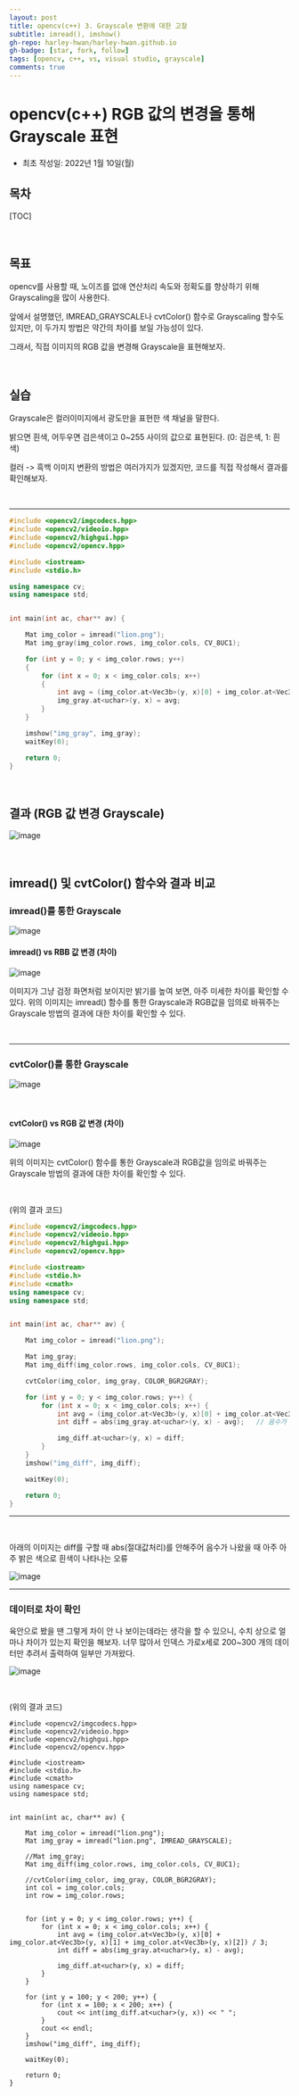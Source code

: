 ```yaml
---
layout: post
title: opencv(c++) 3. Grayscale 변환에 대한 고찰
subtitle: imread(), imshow()
gh-repo: harley-hwan/harley-hwan.github.io
gh-badge: [star, fork, follow]
tags: [opencv, c++, vs, visual studio, grayscale]
comments: true
---
```


# opencv(c++) RGB 값의 변경을 통해 Grayscale 표현

- 최초 작성일: 2022년 1월 10일(월)

## 목차

[TOC]

<br/>

## 목표

opencv를 사용할 때, 노이즈를 없애 연산처리 속도와 정확도를 향상하기 위해 Grayscaling을 많이 사용한다.

앞에서 설명했던, IMREAD_GRAYSCALE나 cvtColor() 함수로 Grayscaling 할수도 있지만, 이 두가지 방법은 약간의 차이를 보일 가능성이 있다.

그래서, 직접 이미지의 RGB 값을 변경해 Grayscale을 표현해보자.

<br/>

## 실습

Grayscale은 컬러이미지에서 광도만을 표현한 색 채널을 말한다.

밝으면 흰색, 어두우면 검은색이고 0~255 사이의 값으로 표현된다. (0: 검은색, 1: 흰색)

컬러 -> 흑백 이미지 변환의 방법은 여러가지가 있겠지만, 코드를 직접 작성해서 결과를 확인해보자.

<br/>

---

```c++
#include <opencv2/imgcodecs.hpp>
#include <opencv2/videoio.hpp>
#include <opencv2/highgui.hpp>
#include <opencv2/opencv.hpp>

#include <iostream>
#include <stdio.h>

using namespace cv;
using namespace std;


int main(int ac, char** av) {

	Mat img_color = imread("lion.png");
	Mat img_gray(img_color.rows, img_color.cols, CV_8UC1);

	for (int y = 0; y < img_color.rows; y++)
	{
		for (int x = 0; x < img_color.cols; x++)
		{
			int avg = (img_color.at<Vec3b>(y, x)[0] + img_color.at<Vec3b>(y, x)[1] + img_color.at<Vec3b>(y, x)[2]) / 3;
			img_gray.at<uchar>(y, x) = avg;
		}
	}

	imshow("img_gray", img_gray);
	waitKey(0);

	return 0;
}
```

<br/>

## 결과 (RGB 값 변경 Grayscale)

![image](https://user-images.githubusercontent.com/68185569/148723558-02a12af3-5500-42d3-a9b3-350bca221fa8.png)

<br/>

## imread() 및 cvtColor() 함수와 결과 비교

### imread()를 통한 Grayscale

![image](https://user-images.githubusercontent.com/68185569/148724157-a086015c-77f2-4b25-b301-c2e7afba3efa.png)

#### imread() vs RBB 값 변경 (차이)

![image](https://user-images.githubusercontent.com/68185569/148729058-56e03b27-b7ff-47e6-8a10-effeff7c37e2.png)

이미지가 그냥 검정 화면처럼 보이지만 밝기를 높여 보면, 아주 미세한 차이를 확인할 수 있다. 
위의 이미지는 imread() 함수를 통한 Grayscale과 RGB값을 임의로 바꿔주는 Grayscale 방법의 결과에 대한 차이를 확인할 수 있다.

<br/>

---

### cvtColor()를 통한 Grayscale
![image](https://user-images.githubusercontent.com/68185569/148724220-a760120e-2aae-415e-8138-f25163d00267.png)

<br/>

#### cvtColor() vs RGB 값 변경 (차이)

![image](https://user-images.githubusercontent.com/68185569/148728507-77d7628f-85de-42bc-b3e2-ac511c5dce2d.png)

위의 이미지는 cvtColor() 함수를 통한 Grayscale과 RGB값을 임의로 바꿔주는 Grayscale 방법의 결과에 대한 차이를 확인할 수 있다.

<br/>

(위의 결과 코드)

```c++
#include <opencv2/imgcodecs.hpp>
#include <opencv2/videoio.hpp>
#include <opencv2/highgui.hpp>
#include <opencv2/opencv.hpp>

#include <iostream>
#include <stdio.h>
#include <cmath>
using namespace cv;
using namespace std;


int main(int ac, char** av) {

	Mat img_color = imread("lion.png");

	Mat img_gray;
	Mat img_diff(img_color.rows, img_color.cols, CV_8UC1);

	cvtColor(img_color, img_gray, COLOR_BGR2GRAY);

	for (int y = 0; y < img_color.rows; y++) {
		for (int x = 0; x < img_color.cols; x++) {
			int avg = (img_color.at<Vec3b>(y, x)[0] + img_color.at<Vec3b>(y, x)[1] + img_color.at<Vec3b>(y, x)[2]) / 3;
			int diff = abs(img_gray.at<uchar>(y, x) - avg);   // 음수가 나오면 안되므로 abs 함수 추가 (음수가 되면 아주 높은 숫자가 된다) (abs함수를 뺀 결과도 코드 아래 첨부)

			img_diff.at<uchar>(y, x) = diff;
		}
	}
	imshow("img_diff", img_diff);

	waitKey(0);

	return 0;
}

```

---

<br/>

아래의 이미지는 diff를 구할 때 abs(절대값처리)를 안해주어 음수가 나왔을 때 아주 아주 밝은 색으로 흰색이 나타나는 오류

![image](https://user-images.githubusercontent.com/68185569/148728115-dfc1d3c6-7de4-4fa2-9587-8ba205b103d5.png)


---

### 데이터로 차이 확인
육안으로 봤을 땐 그렇게 차이 안 나 보이는데라는 생각을 할 수 있으니, 수치 상으로 얼마나 차이가 있는지 확인을 해보자.
너무 많아서 인덱스 가로x세로 200~300 개의 데이터만 추려서 출력하여 일부만 가져왔다.

![image](https://user-images.githubusercontent.com/68185569/148729932-68c9e448-8d2d-4db1-8c94-68d6cfef7dae.png)

<br/>

(위의 결과 코드)
```c+
#include <opencv2/imgcodecs.hpp>
#include <opencv2/videoio.hpp>
#include <opencv2/highgui.hpp>
#include <opencv2/opencv.hpp>

#include <iostream>
#include <stdio.h>
#include <cmath>
using namespace cv;
using namespace std;


int main(int ac, char** av) {

	Mat img_color = imread("lion.png");
	Mat img_gray = imread("lion.png", IMREAD_GRAYSCALE);

	//Mat img_gray;
	Mat img_diff(img_color.rows, img_color.cols, CV_8UC1);

	//cvtColor(img_color, img_gray, COLOR_BGR2GRAY);
	int col = img_color.cols;
	int row = img_color.rows;


	for (int y = 0; y < img_color.rows; y++) {
		for (int x = 0; x < img_color.cols; x++) {
			int avg = (img_color.at<Vec3b>(y, x)[0] + img_color.at<Vec3b>(y, x)[1] + img_color.at<Vec3b>(y, x)[2]) / 3;
			int diff = abs(img_gray.at<uchar>(y, x) - avg);

			img_diff.at<uchar>(y, x) = diff;
		}
	}

	for (int y = 100; y < 200; y++) {
		for (int x = 100; x < 200; x++) {
			cout << int(img_diff.at<uchar>(y, x)) << " ";
		}
		cout << endl;
	}
	imshow("img_diff", img_diff); 

	waitKey(0);

	return 0;
}
```
